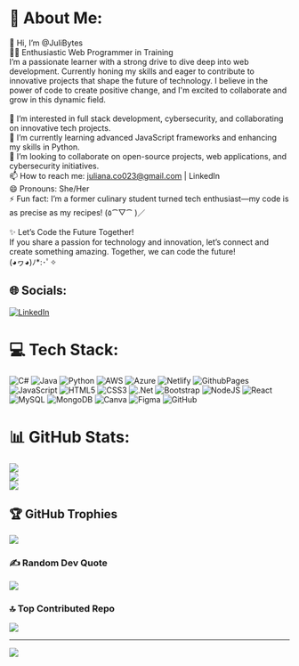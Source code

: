 # 💫 About Me:
👋 Hi, I’m @JuliBytes<br>👩‍💻 Enthusiastic Web Programmer in Training<br>I’m a passionate learner with a strong drive to dive deep into web development. Currently honing my skills and eager to contribute to innovative projects that shape the future of technology. I believe in the power of code to create positive change, and I'm excited to collaborate and grow in this dynamic field.<br><br>👀 I’m interested in full stack development, cybersecurity, and collaborating on innovative tech projects.<br>🌱 I’m currently learning advanced JavaScript frameworks and enhancing my skills in Python.<br>💞️ I’m looking to collaborate on open-source projects, web applications, and cybersecurity initiatives.<br>📫 How to reach me: juliana.co023@gmail.com | LinkedIn<br>😄 Pronouns: She/Her<br>⚡ Fun fact: I’m a former culinary student turned tech enthusiast—my code is as precise as my recipes! (٥⁀▽⁀ )／<br><br>✨ Let’s Code the Future Together!<br>If you share a passion for technology and innovation, let’s connect and create something amazing. Together, we can code the future! <br>(◕ヮ◕)ﾉ*:･ﾟ✧


## 🌐 Socials:
[![LinkedIn](https://img.shields.io/badge/LinkedIn-%230077B5.svg?logo=linkedin&logoColor=white)](https://linkedin.com/in/https://www.linkedin.com/in/juliana-coronell-development-frontend/) 

# 💻 Tech Stack:
![C#](https://img.shields.io/badge/c%23-%23239120.svg?style=flat-square&logo=csharp&logoColor=white) ![Java](https://img.shields.io/badge/java-%23ED8B00.svg?style=flat-square&logo=openjdk&logoColor=white) ![Python](https://img.shields.io/badge/python-3670A0?style=flat-square&logo=python&logoColor=ffdd54) ![AWS](https://img.shields.io/badge/AWS-%23FF9900.svg?style=flat-square&logo=amazon-aws&logoColor=white) ![Azure](https://img.shields.io/badge/azure-%230072C6.svg?style=flat-square&logo=microsoftazure&logoColor=white) ![Netlify](https://img.shields.io/badge/netlify-%23000000.svg?style=flat-square&logo=netlify&logoColor=#00C7B7) ![GithubPages](https://img.shields.io/badge/github%20pages-121013?style=flat-square&logo=github&logoColor=white) ![JavaScript](https://img.shields.io/badge/javascript-%23323330.svg?style=flat-square&logo=javascript&logoColor=%23F7DF1E) ![HTML5](https://img.shields.io/badge/html5-%23E34F26.svg?style=flat-square&logo=html5&logoColor=white) ![CSS3](https://img.shields.io/badge/css3-%231572B6.svg?style=flat-square&logo=css3&logoColor=white) ![.Net](https://img.shields.io/badge/.NET-5C2D91?style=flat-square&logo=.net&logoColor=white) ![Bootstrap](https://img.shields.io/badge/bootstrap-%238511FA.svg?style=flat-square&logo=bootstrap&logoColor=white) ![NodeJS](https://img.shields.io/badge/node.js-6DA55F?style=flat-square&logo=node.js&logoColor=white) ![React](https://img.shields.io/badge/react-%2320232a.svg?style=flat-square&logo=react&logoColor=%2361DAFB) ![MySQL](https://img.shields.io/badge/mysql-4479A1.svg?style=flat-square&logo=mysql&logoColor=white) ![MongoDB](https://img.shields.io/badge/MongoDB-%234ea94b.svg?style=flat-square&logo=mongodb&logoColor=white) ![Canva](https://img.shields.io/badge/Canva-%2300C4CC.svg?style=flat-square&logo=Canva&logoColor=white) ![Figma](https://img.shields.io/badge/figma-%23F24E1E.svg?style=flat-square&logo=figma&logoColor=white) ![GitHub](https://img.shields.io/badge/github-%23121011.svg?style=flat-square&logo=github&logoColor=white)
# 📊 GitHub Stats:
![](https://github-readme-stats.vercel.app/api?username=JuliBytes&theme=omni&hide_border=false&include_all_commits=true&count_private=true)<br/>
![](https://github-readme-streak-stats.herokuapp.com/?user=JuliBytes&theme=omni&hide_border=false)<br/>
![](https://github-readme-stats.vercel.app/api/top-langs/?username=JuliBytes&theme=omni&hide_border=false&include_all_commits=true&count_private=true&layout=compact)

## 🏆 GitHub Trophies
![](https://github-profile-trophy.vercel.app/?username=JuliBytes&theme=dracula&no-frame=false&no-bg=false&margin-w=4)

### ✍️ Random Dev Quote
![](https://quotes-github-readme.vercel.app/api?type=vetical&theme=tokyonight)

### 🔝 Top Contributed Repo
![](https://github-contributor-stats.vercel.app/api?username=JuliBytes&limit=5&theme=omni&combine_all_yearly_contributions=true)

---
[![](https://visitcount.itsvg.in/api?id=JuliBytes&icon=4&color=11)](https://visitcount.itsvg.in)

<!-- Proudly created with GPRM ( https://gprm.itsvg.in ) -->
